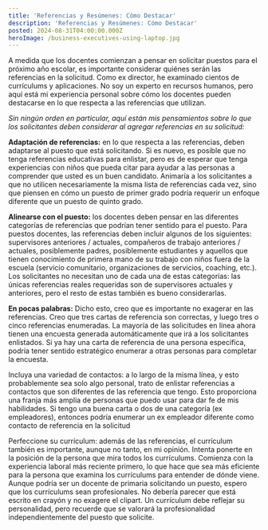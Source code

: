 ```yaml
---
title: 'Referencias y Resúmenes: Cómo Destacar'
description: 'Referencias y Resúmenes: Cómo Destacar'
posted: 2024-08-31T04:00:00.000Z
heroImage: /business-executives-using-laptop.jpg
---
```


A medida que los docentes comienzan a pensar en solicitar puestos para el próximo año escolar, es importante considerar quiénes serán las referencias en la solicitud. Como ex director, he examinado cientos de currículums y aplicaciones. No soy un experto en recursos humanos, pero aquí está mi experiencia personal sobre cómo los docentes pueden destacarse en lo que respecta a las referencias que utilizan.

*Sin ningún orden en particular, aquí están mis pensamientos sobre lo que los solicitantes deben considerar al agregar referencias en su solicitud:*

**Adaptación de referencias:** en lo que respecta a las referencias, deben adaptarse al puesto que está solicitando. Si es nuevo, es posible que no tenga referencias educativas para enlistar, pero es de esperar que tenga experiencias con niños que pueda citar para ayudar a las personas a comprender que usted es un buen candidato. Animaría a los solicitantes a que no utilicen necesariamente la misma lista de referencias cada vez, sino que piensen en cómo un puesto de primer grado podría requerir un enfoque diferente que un puesto de quinto grado.

**Alinearse con el puesto:** los docentes deben pensar en las diferentes categorías de referencias que podrían tener sentido para el puesto. Para puestos docentes, las referencias deben incluir algunos de los siguientes: supervisores anteriores / actuales, compañeros de trabajo anteriores / actuales, posiblemente padres, posiblemente estudiantes y aquellos que tienen conocimiento de primera mano de su trabajo con niños fuera de la escuela (servicio comunitario, organizaciones de servicios, coaching, etc.). Los solicitantes no necesitan uno de cada una de estas categorías: las únicas referencias reales requeridas son de supervisores actuales y anteriores, pero el resto de estas también es bueno considerarlas.

**En pocas palabras:** Dicho esto, creo que es importante no exagerar en las referencias. Creo que tres cartas de referencia son correctas, y luego tres o cinco referencias enumeradas. La mayoría de las solicitudes en línea ahora tienen una encuesta generada automáticamente que irá a los solicitantes enlistados. Si ya hay una carta de referencia de una persona específica, podría tener sentido estratégico enumerar a otras personas para completar la encuesta.

Incluya una variedad de contactos: a lo largo de la misma línea, y esto probablemente sea solo algo personal, trato de enlistar referencias a contactos que son diferentes de las referencia que tengo. Esto proporciona una franja más amplia de personas que puedo usar para dar fe de mis habilidades. Si tengo una buena carta o dos de una categoría (ex empleadores), entonces podría enumerar un ex empleador diferente como contacto de referencia en la solicitud

Perfeccione su currículum: además de las referencias, el currículum también es importante, aunque no tanto, en mi opinión. Intenta ponerte en la posición de la persona que mira todos los currículums. Comienza con la experiencia laboral más reciente primero, lo que hace que sea más eficiente para la persona que examina los currículums para entender de dónde viene. Aunque podría ser un docente de primaria solicitando un puesto, espero que los currículums sean profesionales. No debería parecer que está escrito en crayón y no exagere el clipart. Un currículum debe reflejar su personalidad, pero recuerde que se valorará la profesionalidad independientemente del puesto que solicite.
